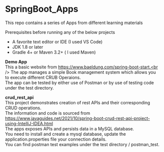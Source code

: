 # SpringBoot_Apps

This repo contains a series of Apps from different learning materials

Prerequisites before running any of the below projects
* A favorite text editor or IDE (I used VS Code)
* JDK 1.8 or later
* Gradle 4+ or Maven 3.2+ ( I used Maven)

**Demo App**<br />
This a basic website from https://www.baeldung.com/spring-boot-start.<br />
The app manages a simple Book management system which allows you to execute different CRUB Operaions.<br />
The app can be tested by either use of Postman or by use of testing code under the test directory.<br />

**crud_rest_api**<br />
This project demonstrates creation of rest APIs and their corresponding CRUD operations.<br />
The information and code is sourced from  https://www.javaguides.net/2021/10/spring-boot-crud-rest-api-project-using-IntelliJ-IDEA.html<br />
The apps exposes APIs and persists data in a MySQL database.<br />
You need to install and create a mysql database, update the application.properties file your connection details.<br />
You can find postman test examples under the test directory / postman_test.<br />

